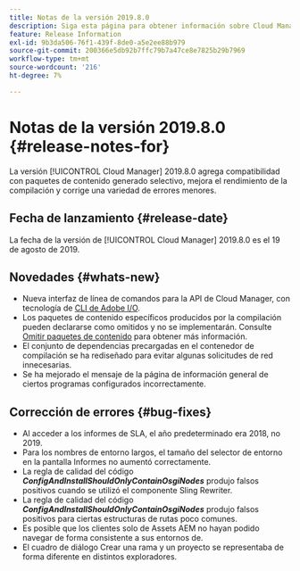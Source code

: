 ```yaml
---
title: Notas de la versión 2019.8.0
description: Siga esta página para obtener información sobre Cloud Manager 2019.8.0.
feature: Release Information
exl-id: 9b3da506-76f1-439f-8de0-a5e2ee88b979
source-git-commit: 200366e5db92b7ffc79b7a47ce8e7825b29b7969
workflow-type: tm+mt
source-wordcount: '216'
ht-degree: 7%

---
```


# Notas de la versión 2019.8.0 {#release-notes-for}

La versión [!UICONTROL Cloud Manager] 2019.8.0 agrega compatibilidad con paquetes de contenido generado selectivo, mejora el rendimiento de la compilación y corrige una variedad de errores menores.

## Fecha de lanzamiento {#release-date}

La fecha de la versión de [!UICONTROL Cloud Manager] 2019.8.0 es el 19 de agosto de 2019.

## Novedades {#whats-new}

* Nueva interfaz de línea de comandos para la API de Cloud Manager, con tecnología de [CLI de Adobe I/O](https://github.com/adobe/aio-cli-plugin-cloudmanager).
* Los paquetes de contenido específicos producidos por la compilación pueden declararse como omitidos y no se implementarán. Consulte [Omitir paquetes de contenido](/help/getting-started/project-setup.md#skipping-content-packages) para obtener más información.
* El conjunto de dependencias precargadas en el contenedor de compilación se ha rediseñado para evitar algunas solicitudes de red innecesarias.
* Se ha mejorado el mensaje de la página de información general de ciertos programas configurados incorrectamente.

## Corrección de errores {#bug-fixes}

* Al acceder a los informes de SLA, el año predeterminado era 2018, no 2019.
* Para los nombres de entorno largos, el tamaño del selector de entorno en la pantalla Informes no aumentó correctamente.
* La regla de calidad del código ***ConfigAndInstallShouldOnlyContainOsgiNodes*** produjo falsos positivos cuando se utilizó el componente Sling Rewriter.
* La regla de calidad del código ***ConfigAndInstallShouldOnlyContainOsgiNodes*** produjo falsos positivos para ciertas estructuras de rutas poco comunes.
* Es posible que los clientes solo de Assets AEM no hayan podido navegar de forma consistente a sus entornos de.
* El cuadro de diálogo Crear una rama y un proyecto se representaba de forma diferente en distintos exploradores.
